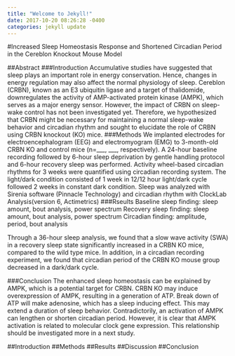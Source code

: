 ```yaml
---
title: "Welcome to Jekyll!"
date: 2017-10-20 08:26:28 -0400
categories: jekyll update
---
```

#Increased Sleep Homeostasis Response and Shortened Circadian Period in the Cereblon Knockout Mouse Model


##Abstract
###Introduction
Accumulative studies have suggested that sleep plays an important role in energy conservation. Hence, changes in energy regulation may also affect the normal physiology of sleep. Cereblon (CRBN), known as an E3 ubiquitin ligase and a target of thalidomide, downregulates the activity of AMP-activated protein kinase (AMPK), which serves as a major energy sensor. However, the impact of CRBN on sleep-wake control has not been investigated yet. Therefore, we hypothesized that CRBN might be necessary for maintaining a normal sleep-wake behavior and circadian rhythm and sought to elucidate the role of CRBN using CRBN knockout (KO) mice.
###Methods
We implanted electrodes for electroencephalogram (EEG) and electromyogram (EMG) to 3-month-old CRBN KO and control mice (n=___, ___, respectively). A 24-hour baseline recording followed by 6-hour sleep deprivation by gentle handling protocol and 6-hour recovery sleep was performed. Activity wheel-based circadian rhythms for 3 weeks were quantified using circadian recording system. The light/dark condition consisted of 1 week in 12/12 hour light/dark cycle followed 2 weeks in constant dark condition. Sleep was analyzed with Sirenia software (Pinnacle Technology) and circadian rhythm with ClockLab Analysis(version 6, Actimetrics)
###Rseults
Baseline sleep finding: sleep amount, bout analysis, power spectrum
Recovery sleep finding: sleep amount, bout analysis, power spectrum
Circadian finding: amplitude, period, bout analysis

Through a 36-hour sleep analysis, we found that a slow wave activity (SWA) in a recovery sleep state significantly increased in a CRBN KO mice, compared to the wild type mice. In addition, in a circadian recording experiment, we found that circadian period of the CRBN KO mouse group decreased in a dark/dark cycle.

###Conclusion
The enhanced sleep homeostasis can be explained by AMPK, which is a potential target for CRBN. CRBN KO may induce overexpression of AMPK, resulting in a generation of ATP. Break down of ATP will make adenosine, which has a sleep inducing effect. This may extend a duration of sleep behavior. Contradictorily, an activation of AMPK can lengthen or shorten circadian period. However, it is clear that AMPK activation is related to molecular clock gene expression. This relationship should be investigated more in a next study.

##Introduction
##Methods
##Results
##Discussion
##Conclusion
